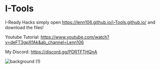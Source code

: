 # I-Tools
I-Ready Hacks
simply open https://lenn106.github.io/i-Tools.github.io/ and download the files!

Youtube Tutorial: https://www.youtube.com/watch?v=deFT3gpXfAk&ab_channel=Lenn106

My Discord: https://discord.gg/PDRTFTHQnA


![background (1)](https://user-images.githubusercontent.com/70281701/236598643-c78e8f31-233e-40c5-a2c3-fe0398d5ec32.png)
